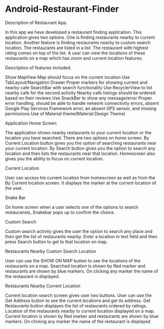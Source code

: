 # Android-Restaurant-Finder
Description of Restaurant App.

In this app we have developed a restaurant finding application. This application gives two options. One is finding restaurants nearby to current location. Another feature is finding restaurants nearby to custom search location.
The restaurants are listed in a list. The restaurant with highest rating comes on top of the list. A user can view the locations of these restaurants on a map which has zoom and current location features. 

Description of features included.

Show MapView 
Map should focus on the current location
Use TabLayout/Navigation Drawer
Proper markers for showing current and nearby cafe
SearchBar with search functionality
Use RecyclerView to list nearby cafe for the second activity
Nearby cafe listings should be ordered based on their reviews
Use SnackBar to show any message/error
Proper error handling, should be able to handle network connectivity errors, absent Google Play Services Framework error, an absent GPS sensor, and missing permissions
Use of Material theme(Material Design Theme)

Application Home Screen

The application shows nearby restaurants to your current location or the location you have searched. There are two options on home screen. By Current Location button gives you the option of searching restaurants near your current location. By Search button gives you the option to search any location and then lists the restaurants near that location. Homescreen also gives you the ability to focus on current location.

Current Location

User can access his current location from homescreen as well as from the By Current location screen. It displays the marker at the current location of the user. 

Snake Bar

On home screen when a user selects one of the options to search restauransts, Snakebar pops up to confirm the choice.

Custom Search

Custom search activity gives the user the option to search any place and then get the list of restaurants nearby. Enter a location in text field and then press Search button to get to that location on map.

Restaurants Nearby Custom Search Location

User can use the SHOW ON MAP button to see the locations of the restaurants on a map. Searched location is shown by Red marker and restaurants are shown by blue markers. On clicking any marker the name of the restaurant is displayed.

Restaurants Nearby Current Location

Current location search screen gives user two buttons. User can use the Get Address button to see the current locations and get its address. Get Restaurants button displayes the list of restaurants ordered by ratings. Location of the restaurants nearby to current location displayed on a map. Current location is shown by Red marker and restaurants are shown by blue markers. On clicking any marker the name of the restaurant is displayed

